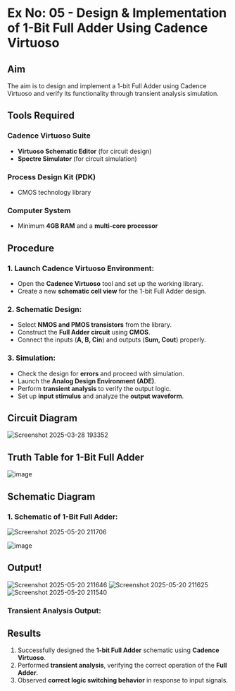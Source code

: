 # Ex No: 05 - Design & Implementation of 1-Bit Full Adder Using Cadence Virtuoso

## Aim
The aim is to design and implement a 1-bit Full Adder using Cadence Virtuoso and verify its functionality through transient analysis simulation.

## Tools Required
### Cadence Virtuoso Suite
- **Virtuoso Schematic Editor** (for circuit design)
- **Spectre Simulator** (for circuit simulation)

### Process Design Kit (PDK)
- CMOS technology library

### Computer System
- Minimum **4GB RAM** and a **multi-core processor**

## Procedure

### 1. Launch Cadence Virtuoso Environment:
- Open the **Cadence Virtuoso** tool and set up the working library.
- Create a new **schematic cell view** for the 1-bit Full Adder design.

### 2. Schematic Design:
- Select **NMOS and PMOS transistors** from the library.
- Construct the **Full Adder circuit** using **CMOS**.
- Connect the inputs (**A, B, Cin**) and outputs (**Sum, Cout**) properly.

### 3. Simulation:
- Check the design for **errors** and proceed with simulation.
- Launch the **Analog Design Environment (ADE)**.
- Perform **transient analysis** to verify the output logic.
- Set up **input stimulus** and analyze the **output waveform**.

## Circuit Diagram
![Screenshot 2025-03-28 193352](https://github.com/user-attachments/assets/08a3dce3-1de0-4f1e-b050-7c3569490edd)


## Truth Table for 1-Bit Full Adder
![image](https://github.com/user-attachments/assets/328fae3c-b83a-4cd6-b394-54323dc59673)


## Schematic Diagram
### 1. Schematic of 1-Bit Full Adder:
![Screenshot 2025-05-20 211706](https://github.com/user-attachments/assets/8e007b1d-919e-43e5-ba41-1ddce49fdcc4)

![image](https://github.com/user-attachments/assets/1a962018-9d6b-4246-ab5f-424602551e87)



## Output!
![Screenshot 2025-05-20 211646](https://github.com/user-attachments/assets/62306e1a-7c08-4c24-985d-91e568272d1d)
![Screenshot 2025-05-20 211625](https://github.com/user-attachments/assets/d50a6bd2-90cc-47ab-8f54-f9124fad970e)
![Screenshot 2025-05-20 211540](https://github.com/user-attachments/assets/f1c54f0d-6468-4b27-9e58-6584c3142622)

### Transient Analysis Output:


## Results
1. Successfully designed the **1-bit Full Adder** schematic using **Cadence Virtuoso**.
2. Performed **transient analysis**, verifying the correct operation of the **Full Adder**.
3. Observed **correct logic switching behavior** in response to input signals.

